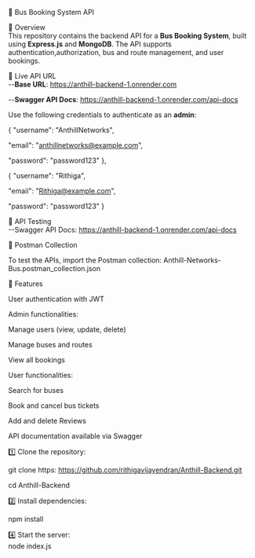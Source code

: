 🚌 Bus Booking System API  

📌 Overview  
This repository contains the backend API for a **Bus Booking System**, built using **Express.js** and **MongoDB**. The API supports authentication,authorization, bus and route management, and user bookings.  

🚀 Live API URL  
--**Base URL**: https://anthill-backend-1.onrender.com

--**Swagger API Docs**: https://anthill-backend-1.onrender.com/api-docs



Use the following credentials to authenticate as an **admin**: 

{
  "username": "AnthillNetworks",

  "email": "anthillnetworks@example.com",

  "password": "password123"
},

{
  "username": "Rithiga",

  "email": "Rithiga@example.com",

  "password": "password123"
} 


🧪 API Testing  
--Swagger API Docs: https://anthill-backend-1.onrender.com/api-docs 

📩 Postman Collection

To test the APIs, import the Postman collection: Anthill-Networks-Bus.postman_collection.json 


🚀 Features

User authentication with JWT

Admin functionalities:

Manage users (view, update, delete)

Manage buses and routes

View all bookings

User functionalities:

Search for buses

Book and cancel bus tickets

Add and delete Reviews

API documentation available via Swagger


1️⃣ Clone the repository: 

git clone https: https://github.com/rithigavijayendran/Anthill-Backend.git

cd Anthill-Backend

2️⃣ Install dependencies: 

npm install
  
4️⃣ Start the server:  
node index.js
